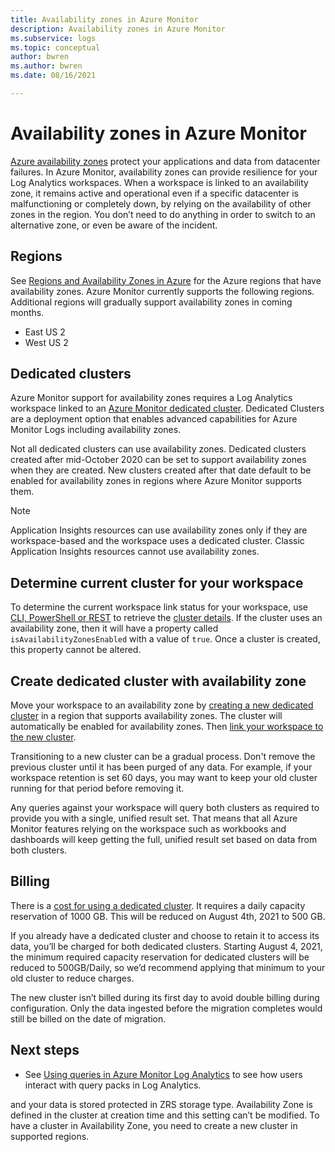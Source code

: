 ```yaml
---
title: Availability zones in Azure Monitor
description: Availability zones in Azure Monitor 
ms.subservice: logs
ms.topic: conceptual
author: bwren
ms.author: bwren
ms.date: 08/16/2021

---
```


# Availability zones in Azure Monitor

[Azure availability zones](../../availability-zones/az-overview.md) protect your applications and data from datacenter failures. In Azure Monitor, availability zones can provide resilience for your Log Analytics workspaces. When a workspace is linked to an availability zone, it remains active and operational even if a specific datacenter is malfunctioning or completely down, by relying on the availability of other zones in the region. You don’t need to do anything in order to switch to an alternative zone, or even be aware of the incident. 


## Regions
See [Regions and Availability Zones in Azure](https://azure.microsoft.com/global-infrastructure/geographies/#geographies) for the Azure regions that have availability zones. Azure Monitor currently supports the following regions. Additional regions will gradually support availability zones in coming months.

- East US 2
- West US 2

## Dedicated clusters
Azure Monitor support for availability zones requires a Log Analytics workspace linked to an [Azure Monitor dedicated cluster](logs-dedicated-clusters.md). Dedicated Clusters are a deployment option that enables advanced capabilities for Azure Monitor Logs including availability zones.

Not all dedicated clusters can use availability zones. Dedicated clusters created after mid-October 2020 can be set to support availability zones when they are created. New clusters created after that date default to be enabled for availability zones in regions where Azure Monitor supports them.


> [!NOTE]
> Application Insights resources can use availability zones only if they are workspace-based and the workspace uses a dedicated cluster. Classic Application Insights resources cannot use availability zones.


## Determine current cluster for your workspace
To determine the current workspace link status for your workspace, use [CLI, PowerShell or REST](logs-dedicated-clusters.md#check-workspace-link-status) to retrieve the [cluster details](logs-dedicated-clusters.md#check-cluster-provisioning-status). If the cluster uses an availability zone, then it will have a property called `isAvailabilityZonesEnabled` with a value of `true`. Once a cluster is created, this property cannot be altered.

## Create dedicated cluster with availability zone
Move your workspace to an availability zone by [creating a new dedicated cluster](logs-dedicated-clusters.md#create-a-dedicated-cluster) in a region that supports availability zones. The cluster will automatically be enabled for availability zones. Then [link your workspace to the new cluster](logs-dedicated-clusters.md#link-a-workspace-to-a-cluster).

Transitioning to a new cluster can be a gradual process. Don't remove the previous cluster until it has been purged of any data. For example, if your workspace retention is set 60 days, you may want to keep your old cluster running for that period before removing it.

Any queries against your workspace will query both clusters as required to provide you with a single, unified result set. That means that all Azure Monitor features relying on the workspace such as workbooks and dashboards will keep getting the full, unified result set based on data from both clusters.

## Billing
There is a [cost for using a dedicated cluster](logs-dedicated-clusters.md#create-a-dedicated-cluster). It requires a daily capacity reservation of 1000 GB. This will be reduced on August 4th, 2021 to 500 GB. 

If you already have a dedicated cluster and choose to retain it to access its data, you’ll be charged for both dedicated clusters. Starting August 4, 2021, the minimum required capacity reservation for dedicated clusters will be reduced to 500GB/Daily, so we’d recommend applying that minimum to your old cluster to reduce charges.

The new cluster isn’t billed during its first day to avoid double billing during configuration. Only the data ingested before the migration completes would still be billed on the date of migration. 


## Next steps

- See [Using queries in Azure Monitor Log Analytics](queries.md) to see how users interact with query packs in Log Analytics.


 and your data is stored protected in ZRS storage type. Availability Zone is defined in the cluster at creation time and this setting can’t be modified. To have a cluster in Availability Zone, you need to create a new cluster in supported regions.